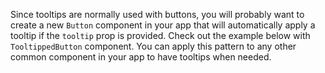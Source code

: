 Since tooltips are normally used with buttons, you will probably want to create
a new `Button` component in your app that will automatically apply a tooltip if
the `tooltip` prop is provided. Check out the example below with
`TooltippedButton` component. You can apply this pattern to any other common
component in your app to have tooltips when needed.

